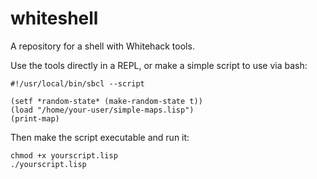# whiteshell
A repository for a shell with Whitehack tools.

Use the tools directly in a REPL, or make a simple script to use via bash:

```
#!/usr/local/bin/sbcl --script

(setf *random-state* (make-random-state t))
(load "/home/your-user/simple-maps.lisp")
(print-map)
```

Then make the script executable and run it:

```
chmod +x yourscript.lisp
./yourscript.lisp
```
